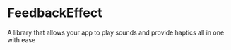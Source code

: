 # FeedbackEffect
A library that allows your app to play sounds and provide haptics all in one with ease
